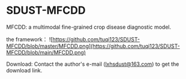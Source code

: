 # SDUST-MFCDD
MFCDD: a multimodal fine-grained crop disease diagnostic model.

the framework：
![https://github.com/tuqi123/SDUST-MFCDD/blob/master/MFCDD.png](https://github.com/tuqi123/SDUST-MFCDD/blob/main/MFCDD.png)

Download: Contact the author's e-mail (lxhsdust@163.com) to get the download link.
